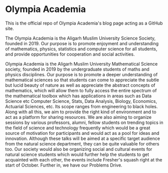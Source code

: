 # Olympia Academia
This is the official repo of Olympia Academia's blog page acting as a GitHub site.

The Olympia Academia is the Aligarh Muslim University Science Society, founded in 2019. Our purpose is to promote enjoyment and understanding of mathematics, physics, statistics and computer science for all students, and provide opportunities for cooperation and social activities.

Olympia Academia is the Aligarh Muslim University Mathematical Science society, founded in 2019 by the undergraduate students of maths and physics disciplines. Our purpose is to promote a deeper understanding of mathematical sciences so that students can come to appreciate the subtle but lucid beauty of nature as well as appreciate the abstract concepts of mathematics, which will allow them to fully access the entire spectrum of the mathematical toolbox which has applications in areas such as Data Science etc Computer Science, Stats, Data Analysis, Biology, Economics, Actuarial Sciences, etc. Its scope ranges from engineering to black holes. Along with all this, we aim to provide the right kind of environment and to act as a platform for sharing resources.
We are also aiming to organize sessions by various professors, alumni, fellow students on trending topics in the field of science and technology frequently which would be a great source of motivation for participants and would act as a pool for ideas and innovation. Although these talks will be aimed at a specific target audience from the natural science department, they can be quite valuable for others too.
Our society would also be organizing social and cultural events for natural science students which would further help the students to get acquainted with each other, the events include Fresher's squash right at the start of October. Further in, we have our Problems Drive.
